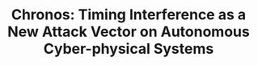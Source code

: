 ---
title: "Chronos: Timing Interference as a New Attack Vector on Autonomous Cyber-physical Systems"
collection: publications
venue: '2021 ACM SIGSAC Conference on Computer and Communications Security (CCS)'
citation: 'Ao Li, *Jinwen Wang*, and Ning Zhang. "Chronos: Timing Interference as a New Attack Vector on Autonomous Cyber-physical Systems." Proceedings of the 2021 ACM SIGSAC Conference on Computer and Communications Security. 2021.'
---